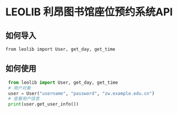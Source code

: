 # LEOLIB 利昂图书馆座位预约系统API

## 如何导入

`from leolib import User, get_day, get_time`

## 如何使用

```python
 from leolib import User, get_day, get_time
 # 用户对象
 user = User("username", "password", "zw.example.edu.cn")
 # 查看用户信息
 print(user.get_user_info())
```